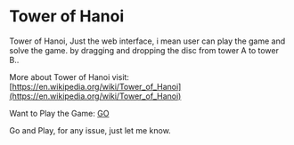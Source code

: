 # Tower of Hanoi
Tower of Hanoi, Just the web interface, i mean user can play the game and solve the game. by dragging and dropping the disc from tower A to tower B..

More about Tower of Hanoi visit:
[https://en.wikipedia.org/wiki/Tower_of_Hanoi](https://en.wikipedia.org/wiki/Tower_of_Hanoi)

Want to Play the Game:
[GO](https://myloginphp.rf.gd/toh)

Go and Play, for any issue, just let me know.